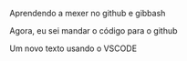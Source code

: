 Aprendendo a mexer no github e gibbash

Agora, eu sei mandar o código para o github

Um novo texto usando o VSCODE